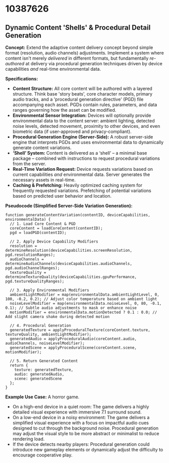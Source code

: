 # 10387626

## Dynamic Content 'Shells' & Procedural Detail Generation

**Concept:** Extend the adaptive content delivery concept beyond simple format (resolution, audio channels) adjustments. Implement a system where content isn't merely *delivered* in different formats, but fundamentally *re-authored* at delivery via procedural generation techniques driven by device capabilities *and* real-time environmental data.

**Specifications:**

*   **Content Structure:** All core content will be authored with a layered structure. Think base 'story beats', core character models, primary audio tracks, and a 'procedural generation directive' (PGD) file accompanying each asset. PGDs contain rules, parameters, and data ranges governing how the asset can be modified.
*   **Environmental Sensor Integration:** Devices will optionally provide environmental data to the content server: ambient lighting, detected noise levels, detected movement, proximity to other devices, and even biometric data (if user-approved and privacy-compliant).
*   **Procedural Generation Engine (Server-Side):** A robust server-side engine that interprets PGDs and uses environmental data to dynamically generate content variations. 
*   **‘Shell’ System:**  Content is delivered as a ‘shell’ – a minimal base package – combined with instructions to request procedural variations from the server.
*   **Real-Time Variation Request:** Device requests variations based on current capabilities *and* environmental data. Server generates the necessary assets in real-time.
*   **Caching & Prefetching:** Heavily optimized caching system for frequently requested variations. Prefetching of potential variations based on predicted user behavior and location.

**Pseudocode (Simplified Server-Side Variation Generation):**

```
function generateContentVariation(contentID, deviceCapabilities, environmentalData) {
  // 1. Load Core Content & PGD
  coreContent = loadCoreContent(contentID);
  pgd = loadPGD(contentID);

  // 2. Apply Device Capability Modifiers
  resolution = determineResolution(deviceCapabilities.screenResolution, pgd.resolutionRanges);
  audioChannels = determineAudioChannels(deviceCapabilities.audioChannels, pgd.audioChannelRanges);
  textureQuality = determineTextureQuality(deviceCapabilities.gpuPerformance, pgd.textureQualityRanges);

  // 3. Apply Environmental Modifiers
  ambientLightModifier = map(environmentalData.ambientLightLevel, 0, 100, -0.2, 0.2); // Adjust color temperature based on ambient light
  noiseLevelModifier = map(environmentalData.noiseLevel, 0, 80, -0.1, 0.1); // Subtle audio adjustments to mask or enhance noise
  motionModifier = environmentalData.motionDetected ? 0.1 : 0.0; // Add slight camera shake during detected motion

  // 4. Procedural Generation
  generatedTexture = applyProceduralTexture(coreContent.texture, textureQuality, ambientLightModifier);
  generatedAudio = applyProceduralAudio(coreContent.audio, audioChannels, noiseLevelModifier);
  generatedScene = applyProceduralScene(coreContent.scene, motionModifier);

  // 5. Return Generated Content
  return {
    texture: generatedTexture,
    audio: generatedAudio,
    scene: generatedScene
  };
}
```

**Example Use Case:** A horror game.

*   On a high-end device in a quiet room: The game delivers a highly detailed visual experience with immersive 7.1 surround sound.
*   On a low-end device in a noisy environment: The game delivers a simplified visual experience with a focus on impactful audio cues designed to cut through the background noise. Procedural generation may adjust the visual style to be more abstract or minimalist to reduce rendering load.
*   If the device detects nearby players: Procedural generation could introduce new gameplay elements or dynamically adjust the difficulty to encourage cooperative play.